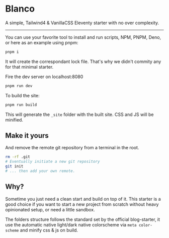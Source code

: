 # Blanco

A simple, Tailwind4 & VanillaCSS Eleventy starter with no over complexity.

---

You can use your favorite tool to install and run scripts,
NPM, PNPM, Deno, or here as an example using pnpm:

```bash
pnpm i
```

It will create the correspondant lock file.
That's why we didn't commity any for that minimal starter.

Fire the dev server on localhost:8080

```bash
pnpm run dev
```

To build the site:

```bash
pnpm run build
```

This will generate the `_site` folder with the built site. CSS and JS will be minified.

## Make it yours

And remove the remote git repository from a terminal in the root.

```bash
rm -rf .git
# Eventually initiate a new git repository
git init
# ... then add your own remote.
```

## Why?

Sometime you just need a clean start and build on top of it. This starter is a good choice if you want to start a new project from scratch without heavy opinionated setup, or need a little sandbox.

The folders structure follows the standard set by the official blog-starter, it use the automatic native light/dark native colorscheme via `meta color-scheme` and minify css & js on build.
